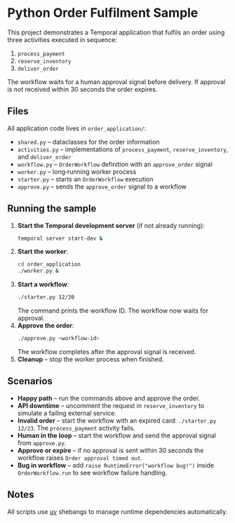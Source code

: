 # Python Order Fulfilment Sample

This project demonstrates a Temporal application that fulfils an order using
three activities executed in sequence:

1. `process_payment`
2. `reserve_inventory`
3. `deliver_order`

The workflow waits for a human approval signal before delivery. If approval is
not received within 30 seconds the order expires.

## Files

All application code lives in `order_application/`:

- `shared.py` – dataclasses for the order information
- `activities.py` – implementations of `process_payment`,
  `reserve_inventory`, and `deliver_order`
- `workflow.py` – `OrderWorkflow` definition with an `approve_order` signal
- `worker.py` – long‑running worker process
- `starter.py` – starts an `OrderWorkflow` execution
- `approve.py` – sends the `approve_order` signal to a workflow

## Running the sample

1. **Start the Temporal development server** (if not already running):
   ```bash
   temporal server start-dev &
   ```
2. **Start the worker**:
   ```bash
   cd order_application
   ./worker.py &
   ```
3. **Start a workflow**:
   ```bash
   ./starter.py 12/30
   ```
   The command prints the workflow ID. The workflow now waits for approval.
4. **Approve the order**:
   ```bash
   ./approve.py <workflow-id>
   ```
   The workflow completes after the approval signal is received.
5. **Cleanup** – stop the worker process when finished.

## Scenarios

- **Happy path** – run the commands above and approve the order.
- **API downtime** – uncomment the request in `reserve_inventory` to simulate a
  failing external service.
- **Invalid order** – start the workflow with an expired card:
  `./starter.py 12/23`. The `process_payment` activity fails.
- **Human in the loop** – start the workflow and send the approval signal from
  `approve.py`.
- **Approve or expire** – if no approval is sent within 30 seconds the workflow
  raises `Order approval timed out`.
- **Bug in workflow** – add `raise RuntimeError("workflow bug!")` inside
  `OrderWorkflow.run` to see workflow failure handling.

## Notes

All scripts use [uv](https://github.com/astral-sh/uv) shebangs to manage
runtime dependencies automatically.
